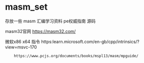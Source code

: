 # masm_set


存放一些 masm 汇编学习资料
pe权威指南 源码


masm32官网  https://masm32.com/ 


微软x86 x64 指令  https:learn.microsoft.com/en-gb/cpp/intrinsics/?view=msvc-170



        https://www.pcjs.org/documents/books/mspl13/masm/mpguide/
 
